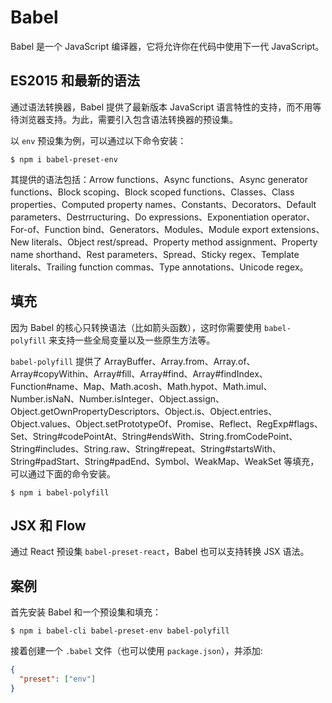 # Babel

Babel 是一个 JavaScript 编译器，它将允许你在代码中使用下一代 JavaScript。

## ES2015 和最新的语法

通过语法转换器，Babel 提供了最新版本 JavaScript 语言特性的支持，而不用等待浏览器支持。为此，需要引入包含语法转换器的预设集。

以 `env` 预设集为例，可以通过以下命令安装：

```
$ npm i babel-preset-env
```

其提供的语法包括：Arrow functions、Async functions、Async generator functions、Block scoping、Block scoped functions、Classes、Class properties、Computed property names、Constants、Decorators、Default parameters、Destrructuring、Do expressions、Exponentiation operator、For-of、Function bind、Generators、Modules、Module export extensions、New literals、Object rest/spread、Property method assignment、Property name shorthand、Rest parameters、Spread、Sticky regex、Template literals、Trailing function commas、Type annotations、Unicode regex。

## 填充

因为 Babel 的核心只转换语法（比如箭头函数），这时你需要使用 `babel-polyfill` 来支持一些全局变量以及一些原生方法等。

`babel-polyfill` 提供了 ArrayBuffer、Array.from、Array.of、Array#copyWithin、Array#fill、Array#find、Array#findIndex、Function#name、Map、Math.acosh、Math.hypot、Math.imul、Number.isNaN、Number.isInteger、Object.assign、Object.getOwnPropertyDescriptors、Object.is、Object.entries、Object.values、Object.setPrototypeOf、Promise、Reflect、RegExp#flags、Set、String#codePointAt、String#endsWith、String.fromCodePoint、String#includes、String.raw、String#repeat、String#startsWith、String#padStart、String#padEnd、Symbol、WeakMap、WeakSet 等填充，可以通过下面的命令安装。

```
$ npm i babel-polyfill
```

## JSX 和 Flow

通过 React 预设集 `babel-preset-react`，Babel 也可以支持转换 JSX 语法。

## 案例

首先安装 Babel 和一个预设集和填充：

```
$ npm i babel-cli babel-preset-env babel-polyfill
```

接着创建一个 `.babel` 文件（也可以使用 `package.json`），并添加:

```json
{
  "preset": ["env"]
}
```
